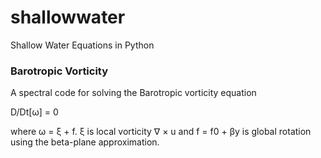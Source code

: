 # shallowwater
Shallow Water Equations in Python

### Barotropic Vorticity
A spectral code for solving the Barotropic vorticity equation

D/Dt[ω] = 0

where ω = ξ + f.  ξ is local vorticity ∇ × u and f = f0 + βy is global rotation using the beta-plane approximation.

